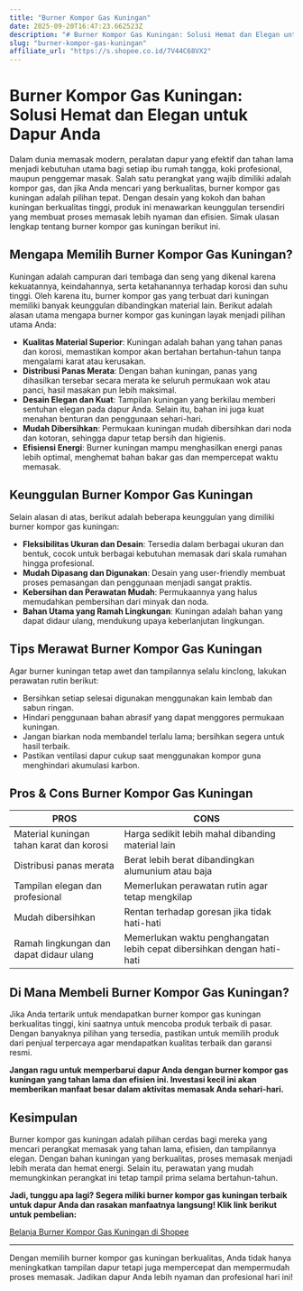 ```yaml
---
title: "Burner Kompor Gas Kuningan"
date: 2025-09-20T16:47:23.662523Z
description: "# Burner Kompor Gas Kuningan: Solusi Hemat dan Elegan untuk Dapur Anda..."
slug: "burner-kompor-gas-kuningan"
affiliate_url: "https://s.shopee.co.id/7V44C68VX2"
---
```

# Burner Kompor Gas Kuningan: Solusi Hemat dan Elegan untuk Dapur Anda

Dalam dunia memasak modern, peralatan dapur yang efektif dan tahan lama menjadi kebutuhan utama bagi setiap ibu rumah tangga, koki profesional, maupun penggemar masak. Salah satu perangkat yang wajib dimiliki adalah kompor gas, dan jika Anda mencari yang berkualitas, burner kompor gas kuningan adalah pilihan tepat. Dengan desain yang kokoh dan bahan kuningan berkualitas tinggi, produk ini menawarkan keunggulan tersendiri yang membuat proses memasak lebih nyaman dan efisien. Simak ulasan lengkap tentang burner kompor gas kuningan berikut ini.

## Mengapa Memilih Burner Kompor Gas Kuningan?

Kuningan adalah campuran dari tembaga dan seng yang dikenal karena kekuatannya, keindahannya, serta ketahanannya terhadap korosi dan suhu tinggi. Oleh karena itu, burner kompor gas yang terbuat dari kuningan memiliki banyak keunggulan dibandingkan material lain. Berikut adalah alasan utama mengapa burner kompor gas kuningan layak menjadi pilihan utama Anda:

- **Kualitas Material Superior**: Kuningan adalah bahan yang tahan panas dan korosi, memastikan kompor akan bertahan bertahun-tahun tanpa mengalami karat atau kerusakan.
- **Distribusi Panas Merata**: Dengan bahan kuningan, panas yang dihasilkan tersebar secara merata ke seluruh permukaan wok atau panci, hasil masakan pun lebih maksimal.
- **Desain Elegan dan Kuat**: Tampilan kuningan yang berkilau memberi sentuhan elegan pada dapur Anda. Selain itu, bahan ini juga kuat menahan benturan dan penggunaan sehari-hari.
- **Mudah Dibersihkan**: Permukaan kuningan mudah dibersihkan dari noda dan kotoran, sehingga dapur tetap bersih dan higienis.
- **Efisiensi Energi**: Burner kuningan mampu menghasilkan energi panas lebih optimal, menghemat bahan bakar gas dan mempercepat waktu memasak.

## Keunggulan Burner Kompor Gas Kuningan

Selain alasan di atas, berikut adalah beberapa keunggulan yang dimiliki burner kompor gas kuningan:

- **Fleksibilitas Ukuran dan Desain**: Tersedia dalam berbagai ukuran dan bentuk, cocok untuk berbagai kebutuhan memasak dari skala rumahan hingga profesional.
- **Mudah Dipasang dan Digunakan**: Desain yang user-friendly membuat proses pemasangan dan penggunaan menjadi sangat praktis.
- **Kebersihan dan Perawatan Mudah**: Permukaannya yang halus memudahkan pembersihan dari minyak dan noda.
- **Bahan Utama yang Ramah Lingkungan**: Kuningan adalah bahan yang dapat didaur ulang, mendukung upaya keberlanjutan lingkungan.

## Tips Merawat Burner Kompor Gas Kuningan

Agar burner kuningan tetap awet dan tampilannya selalu kinclong, lakukan perawatan rutin berikut:

- Bersihkan setiap selesai digunakan menggunakan kain lembab dan sabun ringan.
- Hindari penggunaan bahan abrasif yang dapat menggores permukaan kuningan.
- Jangan biarkan noda membandel terlalu lama; bersihkan segera untuk hasil terbaik.
- Pastikan ventilasi dapur cukup saat menggunakan kompor guna menghindari akumulasi karbon.

## Pros & Cons Burner Kompor Gas Kuningan

| **PROS** | **CONS** |
|---|---|
| Material kuningan tahan karat dan korosi | Harga sedikit lebih mahal dibanding material lain |
| Distribusi panas merata | Berat lebih berat dibandingkan alumunium atau baja |
| Tampilan elegan dan profesional | Memerlukan perawatan rutin agar tetap mengkilap |
| Mudah dibersihkan | Rentan terhadap goresan jika tidak hati-hati |
| Ramah lingkungan dan dapat didaur ulang | Memerlukan waktu penghangatan lebih cepat dibersihkan dengan hati-hati |

## Di Mana Membeli Burner Kompor Gas Kuningan?

Jika Anda tertarik untuk mendapatkan burner kompor gas kuningan berkualitas tinggi, kini saatnya untuk mencoba produk terbaik di pasar. Dengan banyaknya pilihan yang tersedia, pastikan untuk memilih produk dari penjual terpercaya agar mendapatkan kualitas terbaik dan garansi resmi.

**Jangan ragu untuk memperbarui dapur Anda dengan burner kompor gas kuningan yang tahan lama dan efisien ini. Investasi kecil ini akan memberikan manfaat besar dalam aktivitas memasak Anda sehari-hari.**

## Kesimpulan

Burner kompor gas kuningan adalah pilihan cerdas bagi mereka yang mencari perangkat memasak yang tahan lama, efisien, dan tampilannya elegan. Dengan bahan kuningan yang berkualitas, proses memasak menjadi lebih merata dan hemat energi. Selain itu, perawatan yang mudah memungkinkan perangkat ini tetap tampil prima selama bertahun-tahun.

**Jadi, tunggu apa lagi? Segera miliki burner kompor gas kuningan terbaik untuk dapur Anda dan rasakan manfaatnya langsung! Klik link berikut untuk pembelian:**

[Belanja Burner Kompor Gas Kuningan di Shopee](https://s.shopee.co.id/7V44C68VX2)

---

Dengan memilih burner kompor gas kuningan berkualitas, Anda tidak hanya meningkatkan tampilan dapur tetapi juga mempercepat dan mempermudah proses memasak. Jadikan dapur Anda lebih nyaman dan profesional hari ini!